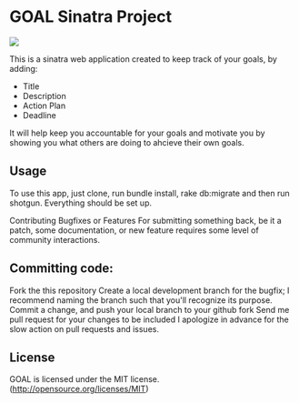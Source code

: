 # GOAL Sinatra Project

![]("https://user-images.githubusercontent.com/35746593/54146358-31f2d080-4406-11e9-815a-b8f3e4932dbb.png")

This is a sinatra web application created to keep track of your goals, by adding:

* Title
* Description
* Action Plan
* Deadline

It will help keep you accountable for your goals and motivate you by showing you what others are doing to ahcieve their own goals.

## Usage ##
To use this app, just clone, run bundle install, rake db:migrate and then run shotgun. Everything should be set up.

Contributing Bugfixes or Features
For submitting something back, be it a patch, some documentation, or new feature requires some level of community interactions.

## Committing code: ##

Fork the this repository
Create a local development branch for the bugfix; I recommend naming the branch such that you'll recognize its purpose.
Commit a change, and push your local branch to your github fork
Send me pull request for your changes to be included
I apologize in advance for the slow action on pull requests and issues.

## License ##
GOAL is licensed under the MIT license. (http://opensource.org/licenses/MIT)
